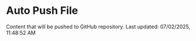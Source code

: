 # Auto Push File

Content that will be pushed to GitHub repository.
Last updated: 07/02/2025, 11:48:52 AM